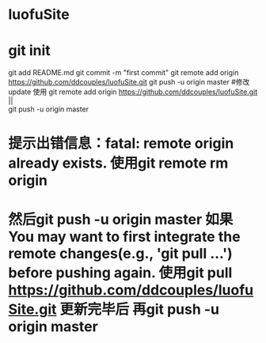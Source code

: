 # luofuSite

 # git init 
git add README.md
git commit -m "first commit"
git remote add origin https://github.com/ddcouples/luofuSite.git
git push -u origin master
 #修改update 使用 git remote add origin https://github.com/ddcouples/luofuSite.git  ||  
  git push -u origin master
 # 提示出错信息：fatal: remote origin already exists. 使用git remote rm origin
 # 然后git push -u origin master 如果 You may want to first integrate the remote changes(e.g., 'git pull ...') before pushing again. 使用git pull https://github.com/ddcouples/luofuSite.git 更新完毕后 再git push -u origin master


